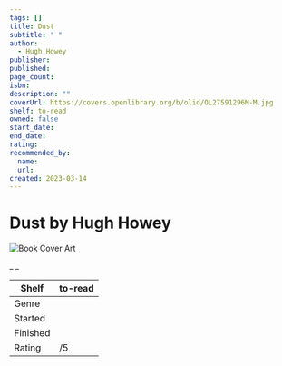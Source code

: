 ```yaml
---
tags: []
title: Dust
subtitle: " "
author:
  - Hugh Howey
publisher:
published:
page_count:
isbn:
description: ""
coverUrl: https://covers.openlibrary.org/b/olid/OL27591296M-M.jpg
shelf: to-read
owned: false
start_date:
end_date:
rating:
recommended_by:
  name:
  url:
created: 2023-03-14
---
```


# Dust by Hugh Howey

![Book Cover Art](https://covers.openlibrary.org/b/olid/OL27591296M-M.jpg)

_ _

| Shelf | to-read |
| --- | --- |
| Genre |  |
| Started |  |
| Finished |  |
| Rating | /5 |
